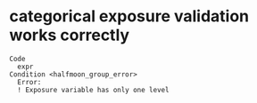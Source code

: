 # categorical exposure validation works correctly

    Code
      expr
    Condition <halfmoon_group_error>
      Error:
      ! Exposure variable has only one level

